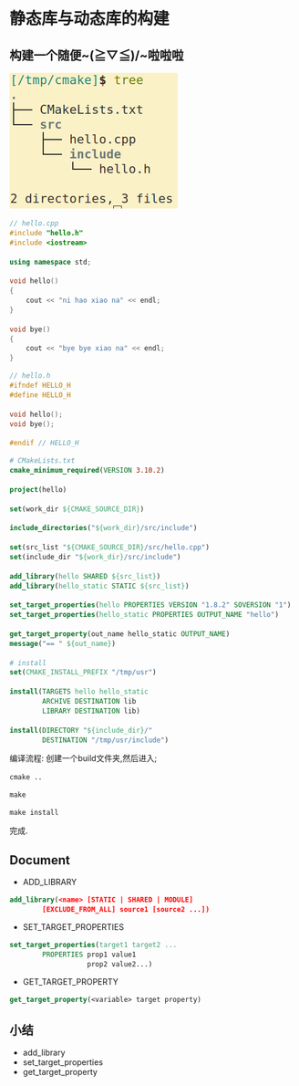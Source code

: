 # 静态库与动态库的构建

## 构建一个随便~\(≧▽≦)/~啦啦啦

![tree2](./picture/tree2.png)

```cpp
// hello.cpp
#include "hello.h"
#include <iostream>

using namespace std;

void hello()
{
    cout << "ni hao xiao na" << endl;
}

void bye()
{
    cout << "bye bye xiao na" << endl;
}
```

```cpp
// hello.h
#ifndef HELLO_H
#define HELLO_H

void hello();
void bye();

#endif // HELLO_H
```

```cmake
# CMakeLists.txt
cmake_minimum_required(VERSION 3.10.2)

project(hello)

set(work_dir ${CMAKE_SOURCE_DIR})

include_directories("${work_dir}/src/include")

set(src_list "${CMAKE_SOURCE_DIR}/src/hello.cpp")
set(include_dir "${work_dir}/src/include")

add_library(hello SHARED ${src_list})
add_library(hello_static STATIC ${src_list})

set_target_properties(hello PROPERTIES VERSION "1.8.2" SOVERSION "1")
set_target_properties(hello_static PROPERTIES OUTPUT_NAME "hello")

get_target_property(out_name hello_static OUTPUT_NAME)
message("== " ${out_name})

# install
set(CMAKE_INSTALL_PREFIX "/tmp/usr")

install(TARGETS hello hello_static
        ARCHIVE DESTINATION lib
        LIBRARY DESTINATION lib)

install(DIRECTORY "${include_dir}/"
        DESTINATION "/tmp/usr/include")
```

编译流程: 创建一个build文件夹,然后进入;

`cmake ..`

`make`

`make install`

完成.

## Document

* ADD_LIBRARY

```cmake
add_library(<name> [STATIC | SHARED | MODULE]
        [EXCLUDE_FROM_ALL] source1 [source2 ...])
```

* SET_TARGET_PROPERTIES

```cmake
set_target_properties(target1 target2 ...
        PROPERTIES prop1 value1
                   prop2 value2...)
```

* GET_TARGET_PROPERTY

```cmake
get_target_property(<variable> target property)
```

## 小结

* add_library
* set_target_properties
* get_target_property